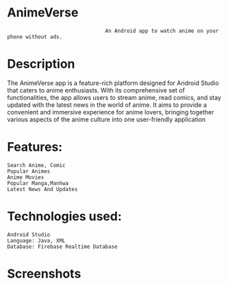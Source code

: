 # AnimeVerse

                                    An Android app to watch anime on your phone without ads.
# Description
The AnimeVerse app is a feature-rich platform designed for Android Studio that caters to anime enthusiasts. With its comprehensive set of functionalities, the app allows users to stream anime, read comics, and stay updated with the latest news in the world of anime. It aims to provide a convenient and immersive experience for anime lovers, bringing together various aspects of the anime culture into one user-friendly application 

# Features:
    Search Anime, Comic
    Popular Animes
    Anime Movies
    Popular Manga,Manhwa
    Latest News And Updates


# Technologies used:
    Android Studio 
    Language: Java, XML
    Database: Firebase Realtime Database

# Screenshots




